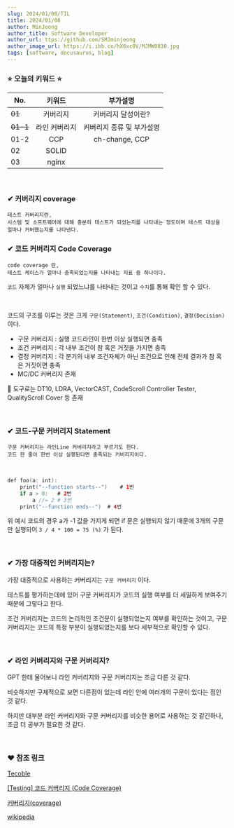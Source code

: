 ```yaml
---
slug: 2024/01/08/TIL
title: 2024/01/08
author: MinJeong
author_title: Software Developer
author_url: ttps://github.com/SMJminjeong
author_image_url: https://i.ibb.co/hX6xc0V/MJMW0830.jpg
tags: [software, docusaurus, blog]
---
```


### ⭐ 오늘의 키워드 ⭐
| No.      | 키워드     |      부가설명      |
|----------|:---:|:--------------:|
| ~~01~~   | 커버리지    |   커버리지 달성이란?   |
| ~~01-1~~ | 라인 커버리지 | 커버리지 종류 및 부가설명 |
| 01-2     | CCP     | ch-change, CCP |
| 02       | SOLID   |                |
| 03       | nginx   |                |

<br/>

### ✔ 커버리지 coverage

```aidl
테스트 커버리지란, 
시스템 및 소프트웨어에 대해 충분히 테스트가 되었는지를 나타내는 정도이며 테스트 대상을 얼마나 커버했는지를 나타낸다.
```

### ✔ 코드 커버리지 Code Coverage

```aidl
code coverage 란, 
테스트 케이스가 얼마나 충족되었는지를 나타내는 지표 중 하나이다.
```

`코드` 자체가 얼마나 `실행` 되었느냐를 나타내는 것이고 `수치`를 통해 확인 할 수 있다.

<br/>

코드의 구조를 이루는 것은 크게 `구문(Statement)`, `조건(Condition)`, `결정(Decision)` 이다.

- 구문 커버리지 : 실행 코드라인이 한번 이상 실행되면 충족
- 조건 커버리지 : 각 내부 조건이 참 혹은 거짓을 가지면 충족
- 결정 커버리지 : 각 분기의 내부 조건자체가 아닌 조건으로 인해 전체 결과가 참 혹은 거짓이면 충족
- MC/DC 커버리지 존재

👼 도구로는 DT10, LDRA, VectorCAST, CodeScroll Controller Tester, QualityScroll Cover 등 존재

<br/>

### ✔  코드-구문 커버리지 Statement
```aidl
구문 커버리지는 라인Line 커버리지라고 부르기도 한다.
코드 한 줄이 한번 이상 실행된다면 충족되는 커버리지이다.
```
<br/>

```kotlin
def foo(a: int):
	print("--function starts--")	# 1번
    if a > 0:	# 2번
    	a //= 2	# 3번
	print("--function ends--")	# 4번
```
위 예시 코드의 경우 a가 -1 값을 가지게 되면 if 문은 실행되지 않기 때문에 3개의 구문만 실행되어 `3 / 4 * 100 = 75 (%)` 가 된다.

<br/>

### ✔ 가장 대중적인 커버리지는?
가장 대중적으로 사용하는 커버리지는 `구문 커버리지` 이다.

테스트를 평가하는데에 있어 구문 커버리지가 코드의 실행 여부를 더 세밀하게 보여주기 때문에 그렇다고 한다.

조건 커버리지는 코드의 논리적인 조건문이 실행되었는지 여부를 확인하는 것이고, 구문 커버리지는 코드의 특정 부분이 실행되었는지를 보다 세부적으로 확인할 수 있다.

<br/>

### ✔ 라인 커버리지와 구문 커버리지?
GPT 한테 물어보니 라인 커버리지와 구문 커버리지는 조금 다른 것 같다.

비슷하지만 구체적으로 보면 다른점이 있는데 라인 안에 여러개의 구문이 있다는 점인 것 같다.

하지만 대부분 라인 커버리지와 구문 커버리지를 비슷한 용어로 사용하는 것 같긴하나, 조금 더 공부가 필요한 것 같다.


<br/>

### ❤ 참조 링크

[Tecoble](https://tecoble.techcourse.co.kr/post/2020-10-24-code-coverage/)

[[Testing] 코드 커버리지 (Code Coverage)](https://velog.io/@newdana01/Test-%ED%85%8C%EC%8A%A4%ED%8A%B8-%EC%BB%A4%EB%B2%84%EB%A6%AC%EC%A7%80-Test-Coverage)

[커버리지(coverage)](https://ehthkh.tistory.com/7)

[wikipedia](https://ko.wikipedia.org/wiki/%EC%BD%94%EB%93%9C_%EC%BB%A4%EB%B2%84%EB%A6%AC%EC%A7%80)



